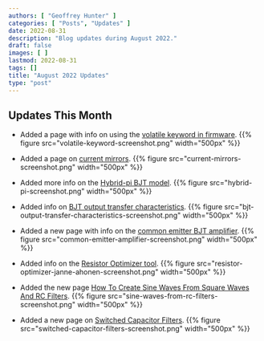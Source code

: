 ```yaml
---
authors: [ "Geoffrey Hunter" ]
categories: [ "Posts", "Updates" ]
date: 2022-08-31
description: "Blog updates during August 2022."
draft: false
images: [ ]
lastmod: 2022-08-31
tags: []
title: "August 2022 Updates"
type: "post"
---
```


## Updates This Month

* Added a page with info on using the [volatile keyword in firmware](/programming/languages/c/embedded-systems-and-the-volatile-keyword/).
    {{% figure src="volatile-keyword-screenshot.png" width="500px" %}}

* Added a page on [current mirrors](/electronics/components/current-mirrors/).
    {{% figure src="current-mirrors-screenshot.png" width="500px" %}}

* Added more info on the [Hybrid-pi BJT model](/electronics/components/transistors/bipolar-junction-transistors-bjts/#hybrid-pi-transistor-model).
    {{% figure src="hybrid-pi-screenshot.png" width="500px" %}}

* Added info on [BJT output transfer characteristics](/electronics/components/transistors/bipolar-junction-transistors-bjts/#output-characteristics).
    {{% figure src="bjt-output-transfer-characteristics-screenshot.png" width="500px" %}}

* Added a new page with info on the [common emitter BJT amplifier](/electronics/components/transistors/bipolar-junction-transistors-bjts/common-emitter-amplifier/).
    {{% figure src="common-emitter-amplifier-screenshot.png" width="500px" %}}

* Added info on the [Resistor Optimizer tool](/electronics/components/resistors/#resistor-optimizer-tool).
    {{% figure src="resistor-optimizer-janne-ahonen-screenshot.png" width="500px" %}}

* Added the new page [How To Create Sine Waves From Square Waves And RC Filters](/electronics/circuit-design/how-to-create-sine-waves-from-square-waves-and-rc-filters/).
    {{% figure src="sine-waves-from-rc-filters-screenshot.png" width="500px" %}}

* Added a new page on [Switched Capacitor Filters](/electronics/components/switched-capacitor-filters/).
    {{% figure src="switched-capacitor-filters-screenshot.png" width="500px" %}}
